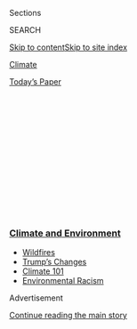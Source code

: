 <div id="app">

<div>

<div>

<div>

<div class="NYTAppHideMasthead css-1q2w90k e1suatyy0">

<div class="section css-ui9rw0 e1suatyy2">

<div class="css-eph4ug er09x8g0">

<div class="css-6n7j50">

</div>

<span class="css-1dv1kvn">Sections</span>

<div class="css-10488qs">

<span class="css-1dv1kvn">SEARCH</span>

</div>

[Skip to content](#site-content)[Skip to site
index](#site-index)

</div>

<div id="masthead-section-label" class="css-1wr3we4 eaxe0e00">

[Climate](https://www.nytimes3xbfgragh.onion/section/climate)

</div>

<div class="css-10698na e1huz5gh0">

</div>

</div>

<div id="masthead-bar-one" class="section hasLinks css-15hmgas e1csuq9d3">

<div class="css-uqyvli e1csuq9d0">

</div>

<div class="css-1uqjmks e1csuq9d1">

</div>

<div class="css-9e9ivx">

[](https://myaccount.nytimes3xbfgragh.onion/auth/login?response_type=cookie&client_id=vi)

</div>

<div class="css-1bvtpon e1csuq9d2">

[Today’s
Paper](https://www.nytimes3xbfgragh.onion/section/todayspaper)

</div>

</div>

</div>

</div>

<div data-aria-hidden="false">

<div id="site-content" data-role="main">

<div>

<div class="css-1aor85t" style="opacity:0.000000001;z-index:-1;visibility:hidden">

<div class="css-1hqnpie">

<div class="css-epjblv">

<span class="css-17xtcya">[Climate](/section/climate)</span><span class="css-x15j1o">|</span><span class="css-fwqvlz">New
Energy Secretary Fits Trend: Cabinet Dominated by
Lobbyists</span>

</div>

<div class="css-k008qs">

<div class="css-1iwv8en">

<span class="css-18z7m18"></span>

<div>

</div>

</div>

<span class="css-1n6z4y">https://nyti.ms/2MrXK3T</span>

<div class="css-1705lsu">

<div class="css-4xjgmj">

<div class="css-4skfbu" data-role="toolbar" data-aria-label="Social Media Share buttons, Save button, and Comments Panel with current comment count" data-testid="share-tools">

  - 
  - 
  - 
  - 
    
    <div class="css-6n7j50">
    
    </div>

  - 

</div>

</div>

</div>

</div>

</div>

</div>

<div class="css-13pd83m">

<div class="css-l9svim">

### [<span class="css-pa1jbp"><span class="css-1rxm0ex">Climate and</span><span class="css-1rxm0ex"> Environment</span></span>](https://www.nytimes3xbfgragh.onion/section/climate?name=styln-climate&region=TOP_BANNER&block=storyline_menu_recirc&action=click&pgtype=Article&impression_id=18654160-f4d2-11ea-a147-e379c6aa6545&variant=undefined)

  - <span class="css-1qkutce">[Wildfires](https://www.nytimes3xbfgragh.onion/2020/09/08/climate/california-wildfires-climate.html?name=styln-climate&region=TOP_BANNER&block=storyline_menu_recirc&action=click&pgtype=Article&impression_id=18654161-f4d2-11ea-a147-e379c6aa6545&variant=undefined)</span>
  - <span class="css-1qkutce">[Trump’s
    Changes](https://www.nytimes3xbfgragh.onion/interactive/2020/climate/trump-environment-rollbacks.html?name=styln-climate&region=TOP_BANNER&block=storyline_menu_recirc&action=click&pgtype=Article&impression_id=18654162-f4d2-11ea-a147-e379c6aa6545&variant=undefined)</span>
  - <span class="css-1qkutce">[Climate 101](https://www.nytimes3xbfgragh.onion/interactive/2020/04/19/climate/climate-crash-course-1.html?name=styln-climate&region=TOP_BANNER&block=storyline_menu_recirc&action=click&pgtype=Article&impression_id=18654163-f4d2-11ea-a147-e379c6aa6545&variant=undefined)</span>
  - <span class="css-1qkutce">[Environmental
    Racism](https://www.nytimes3xbfgragh.onion/interactive/2020/08/24/climate/racism-redlining-cities-global-warming.html?name=styln-climate&region=TOP_BANNER&block=storyline_menu_recirc&action=click&pgtype=Article&impression_id=18656870-f4d2-11ea-a147-e379c6aa6545&variant=undefined)</span>

</div>

</div>

<div id="top-wrapper" class="css-1sy8kpn">

<div id="top-slug" class="css-l9onyx">

Advertisement

</div>

[Continue reading the main
story](#after-top)

<div class="ad top-wrapper" style="text-align:center;height:100%;display:block;min-height:250px">

<div id="top" class="place-ad" data-position="top" data-size-key="top">

</div>

</div>

<div id="after-top">

</div>

</div>

<div>

<div id="sponsor-wrapper" class="css-1hyfx7x">

<div id="sponsor-slug" class="css-19vbshk">

Supported by

</div>

[Continue reading the main
story](#after-sponsor)

<div id="sponsor" class="ad sponsor-wrapper" style="text-align:center;height:100%;display:block">

</div>

<div id="after-sponsor">

</div>

</div>

<div class="css-186x18t">

</div>

<div class="css-1vkm6nb ehdk2mb0">

# New Energy Secretary Fits Trend: Cabinet Dominated by Lobbyists

</div>

<div class="css-79elbk" data-testid="photoviewer-wrapper">

<div class="css-z3e15g" data-testid="photoviewer-wrapper-hidden">

</div>

<div class="css-1a48zt4 ehw59r15" data-testid="photoviewer-children">

![<span class="css-16f3y1r e13ogyst0" data-aria-hidden="true">Energy
Secretary Rick Perry in the East Room of the White House in
July. </span><span class="css-cnj6d5 e1z0qqy90" itemprop="copyrightHolder"><span class="css-1ly73wi e1tej78p0">Credit...</span><span><span>Anna
Moneymaker/The New York
Times</span></span></span>](https://static01.graylady3jvrrxbe.onion/images/2019/10/18/climate/00cli-cabinet/merlin_157682412_a5ef5599-d26b-4cab-bdb3-81367417accb-articleLarge.jpg?quality=75&auto=webp&disable=upscale)

</div>

</div>

<div class="css-18e8msd">

<div class="css-vp77d3 epjyd6m0">

<div class="css-hus3qt ey68jwv0" data-aria-hidden="true">

[![Lisa
Friedman](https://static01.graylady3jvrrxbe.onion/images/2018/07/18/multimedia/author-lisa-friedman/author-lisa-friedman-thumbLarge.png
"Lisa Friedman")](https://www.nytimes3xbfgragh.onion/by/lisa-friedman)

</div>

<div class="css-1baulvz">

By [<span class="css-1baulvz last-byline" itemprop="name">Lisa
Friedman</span>](https://www.nytimes3xbfgragh.onion/by/lisa-friedman)

</div>

</div>

  - Oct. 18,
    2019

  - 
    
    <div class="css-4xjgmj">
    
    <div class="css-d8bdto" data-role="toolbar" data-aria-label="Social Media Share buttons, Save button, and Comments Panel with current comment count" data-testid="share-tools">
    
      - 
      - 
      - 
      - 
        
        <div class="css-6n7j50">
        
        </div>
    
      - 
    
    </div>
    
    </div>

</div>

</div>

<div class="section meteredContent css-1r7ky0e" name="articleBody" itemprop="articleBody">

<div class="css-1fanzo5 StoryBodyCompanionColumn">

<div class="css-53u6y8">

*Want climate news in your inbox?* [*Sign up here
for*](https://www.nytimes3xbfgragh.onion/newsletters/climate-change)**[*Climate
Fwd:*](https://www.nytimes3xbfgragh.onion/newsletters/climate-change)***,
our email newsletter.*

WASHINGTON — President Trump likes to say that people in his political
orbit come straight out of [central
casting](https://www.nytimes3xbfgragh.onion/2017/01/20/us/politics/president-trump-day.html),
“tough hombres” from far beyond the Capital Beltway ready to roil the
swamp.

Increasingly, though, his cabinet is full of lobbyists.

On Friday came the latest lobbyist elevation. Out went Energy Secretary
Rick Perry, the genial former [governor of Texas and onetime Dancing
with the Stars
contestant](https://www.nytimes3xbfgragh.onion/2016/12/13/us/politics/rick-perry-energy-secretary-trump.html).
In came his deputy, Dan Brouillette, who spent much of his career as a
senior vice president of the United Services Automobile Association, a
financial services company, and at the Ford Motor Company.

Mr. Trump called him “a total professional,” in [a staff change by
Tweet](https://twitter.com/realDonaldTrump/status/1185277957436248065?s=20):
“Dan’s experience in the sector is unparalleled,” the president said.

</div>

</div>

<div>

</div>

<div class="css-1fanzo5 StoryBodyCompanionColumn">

<div class="css-53u6y8">

The pattern holds throughout the agencies trusted to provide for the
common defense, promote clean air and water, care for public lands and
waters, and safeguard energy supplies and nuclear weapons.

</div>

</div>

<div class="css-1fanzo5 StoryBodyCompanionColumn">

<div class="css-53u6y8">

Mr. Trump, who campaigned for president on the oft-repeated pledge to
“drain the swamp,” initially favored<span class="css-8l6xbc evw5hdy0">
</span>charismatic former politicians with a flair for the dramatic,
like Mr. Perry; or former Interior Secretary Ryan Zinke, a former member
of the Navy SEALs who [arrived to work
on](https://www.nytimes3xbfgragh.onion/2017/03/02/us/politics/secretary-ryan-zinke-horse-interior.html)horseback;
his first Environmental Protection Agency administrator, Scott Pruitt, a
bellicose Oklahoma attorney general; or his first defense secretary, Jim
Mattis, a former Marine Corps general whom Mr. Trump introduced as “Mad
Dog.”

All are gone, replaced by lobbyists — less camera-ready but more
familiar with the inner workings of their agencies, if only because they
spent years trying to influence
them.

<div id="NYT_MAIN_CONTENT_1_REGION" class="css-9tf9ac">

<div>

<div id="styln-prism-guide-1593610178459" class="section interactive-content interactive-size-medium css-1ftcdic">

<div class="css-17ih8de interactive-body">

<div id="prism-freeform-block-39998" class="css-19mumt8" data-role="complementary" data-storyline="Climate and Environment" data-truncated="false" tabindex="0">

<div class="css-a8d9oz">

<div>

[](%3Ca%20href=%22https://www.nytimes3xbfgragh.onion/section/climate?action=click&pgtype=Article&state=default&region=MAIN_CONTENT_1&context=storylines_keepup%22%3Ehttps://www.nytimes3xbfgragh.onion/section/climate?action=click&pgtype=Article&state=default&region=MAIN_CONTENT_1&context=storylines_keepup%3C/a%3E)

### Climate and Environment ›

#### Keep Up on the Latest Climate News

Updated Sept. 10, 2020

Here’s what you need to know this week:

  -   - The [wildfires scorching the
        West](https://www.nytimes3xbfgragh.onion/2020/09/10/climate/wildfires-climate-policy.html?action=click&pgtype=Article&state=default&region=MAIN_CONTENT_1&context=storylines_keepup) highlight
        the urgency of rethinking fire management policies, as climate
        change threatens to make things worse.
      - Americans back [tough limits on building in fire and flood
        zones](https://www.nytimes3xbfgragh.onion/2020/09/04/climate/flood-fire-building-restrictions.html?action=click&pgtype=Article&state=default&region=MAIN_CONTENT_1&context=storylines_keepup),
        new research shows.
      - The Trump administration has relaxed Obama-era rules limiting
        the release of [toxic waste from coal
        plants](https://www.nytimes3xbfgragh.onion/2020/08/31/climate/trump-coal-plants.html?action=click&pgtype=Article&state=default&region=MAIN_CONTENT_1&context=storylines_keepup).

<div id="styln-survey-component-39998" class="styln-survey-component">

</div>

</div>

</div>

</div>

</div>

</div>

</div>

</div>

“Trump’s rhetoric about draining the swamp, I don’t think anyone really
took seriously,” said Tim LaPira, a professor of political science at
James Madison University who studies Washington’s revolving
door.<span class="css-8l6xbc evw5hdy0"> </span>

A ProPublica and Columbia Journalism Investigations analysis this week
found Mr. Trump brought in 281 former lobbyists since the start of the
administration. His cabinet now includes a[former coal lobbyist running
the Environmental Protection
Agency](https://www.nytimes3xbfgragh.onion/2018/08/01/climate/andrew-wheeler-epa-lobbying.html),
a [former oil and gas lobbyist in charge of the Department of
Interior,](https://www.nytimes3xbfgragh.onion/2019/04/04/climate/david-bernhardt-interior-lobbying.html)
a [top lobbyist for the defense contractor
Raytheon](https://www.nytimes3xbfgragh.onion/2019/07/23/us/politics/mark-esper-secretary-defense.html)
leading the Defense Department — and, if he is confirmed, an automobile
lobbyist at the Energy Department.

</div>

</div>

<div class="css-1fanzo5 StoryBodyCompanionColumn">

<div class="css-53u6y8">

That might seem like business as usual for Americans who accepted
candidate Trump’s description of Washington as rife with influence
peddlers and profiteers. But it might actually be worse than usual.
Because of the extraordinarily high rate of turnover that is a hallmark
of the Trump administration, the White House’s human resources
professionals have had little time to come up with outside-the-Beltway
replacements for the constant stream of openings, Mr. LaPira said.

Jordan Libowitz, a spokesman for Citizens for Responsibility and Ethics
in Washington, a liberal watchdog group, called the proliferation of
lobbyists in Mr. Trump’s cabinet deeply worrisome. He pointed to David
Bernhardt, a [former oil and gas
lobbyist](https://www.nytimes3xbfgragh.onion/2019/03/26/us/politics/endangered-species-david-bernhardt.html)
who served as deputy secretary of the Interior Department before [he
replaced Mr. Zinke in April as Interior
secretary](https://www.nytimes3xbfgragh.onion/2019/04/11/climate/bernhardt-interior-senate-confirmation.html).

Mr. Bernhardt has been dogged by ethics investigations since he joined
the Trump administration, in large part because of his lobbyist past. In
April the Interior Department’s internal watchdog opened an inquiry into
allegations, revealed by New York Times investigations, that Mr.
Bernhardt [used his position to advance a policy pushed by his former
lobbying
client](https://www.nytimes3xbfgragh.onion/2019/02/12/climate/david-bernhardt-endangered-species.html?module=inline).

“The revolving door between industries and lobbying in the
administration has always been a thing, but it is much more pronounced
right now,” Mr. Libowitz said. “It raises the question of whether things
are being tilted in favor of industry as a rule, over what may be in the
interest of the American people.”

Elevating officials working as deputies or in the agency’s trenches is
nothing new. But Mr. Trump’s penchant for simply promoting No. 2
officials to cabinet posts appears to be more a matter of expediency
than a reward for hard work. Deputy secretaries have already been
through grueling Senate confirmations, thus mostly eliminating the
element of surprise in an administration not known for employing a
stringent vetting process.

And for a president who has openly expressed his preference for having
“acting” secretaries instead of confirmed ones, elevating a No. 2 to
“acting secretary” avoids running afoul of a longstanding law, the
Vacancies Act, that requires secretary positions to go to ranked
officials in the department who have been confirmed by the Senate.

“The desirability of working for this president and working in these
high profile jobs gets riskier and riskier over time, so I suspect the
pool of applicants has also declined,” said Kathryn Dunn Tenpas, a
nonresident senior fellow at the Brookings Institution. Elevating a No.
2, she added, is “the path of least resistance.”

</div>

</div>

<div class="css-1fanzo5 StoryBodyCompanionColumn">

<div class="css-53u6y8">

Mr. Brouillette has a far less flashy history than Mr. Perry, having
served behind the scenes for much of his career. Before working in the
automobile industry, Mr. Brouillette served as the chief of staff to
Billy Tauzin, a former Republican House member from Louisiana who became
a lobbyist himself. Mr. Brouillette did a stint in the Department of
Energy under George W. Bush as an assistant secretary for congressional
affairs.

Others follow similar patterns. [Andrew
Wheeler](https://www.nytimes3xbfgragh.onion/2019/02/28/climate/andrew-wheeler-epa-confirmation.html),
a coal lobbyist and longtime Capitol Hill aide, took the helm of the
E.P.A. after Mr. Pruitt
[resigned](https://www.nytimes3xbfgragh.onion/2018/07/05/climate/scott-pruitt-epa-trump.html)
amid scandal.

At the Department of Veterans Affairs, Mr. Trump turned to [Robert L.
Wilkie](https://www.nytimes3xbfgragh.onion/2018/07/23/us/politics/senate-confirms-robert-wilkie-veterans-affairs.html),
an under secretary of defense, when an effort to install his personal
physician failed. And in May Mr. Trump announced his intention to
nominate [Patrick M.
Shanahan](https://www.nytimes3xbfgragh.onion/2019/05/09/us/politics/patrick-shanahan-defense-department.html),
the deputy defense secretary and [former Boeing
executive](https://www.nytimes3xbfgragh.onion/2019/04/25/us/politics/defense-shanahan-boeing-cleared.html),
to replace Mr. Mattis. Mr. Shanahan withdrew his name from consideration
after facing questions about a domestic violence episode in 2010. In
July the Senate confirmed Defense Secretary Mark Esper, the secretary of
the Army who [previously lobbied for
Raytheon](https://www.nytimes3xbfgragh.onion/2019/04/25/us/politics/defense-shanahan-boeing-cleared.html).

The No. 2s sliding into the No. 1 slots don’t often appear at rallies or
on the Sunday news programs. But historians noted that their deep
experience as both lobbyists and lower-ranking agency officials means
they know how to operate the levers of the federal government to change
policy.

Alex M. Azar II, the secretary of health and human services, and William
P. Barr, the attorney general, came to their posts with high levels of
government and private sector experience, replacing predecessors who
came straight from elective politics. Mr. Azar, a former drug company
executive who served in the administration of George W. Bush, succeeded
Tom Price, a former congressman. Mr. Barr succeeded Jeff Sessions, who
came to the post straight from the Senate.

In some cases that has allowed them to affect policy in ways their
predecessors had not — particularly in energy and environment policy.
Mr. Wheeler, for example, is more [meticulous than Mr. Pruitt in
following the rules as he rolls back environmental
regulations](https://www.nytimes3xbfgragh.onion/2018/11/21/climate/andrew-wheeler-epa.html).
That could lead to fewer losses in court and far more success.

In the case of Mr. Brouillette, energy analysts said he shares Mr.
Perry’s personable style, but is known more for his deep knowledge of
key policy issues related to nuclear weapons, cyber security and energy
exports.

</div>

</div>

<div class="css-1fanzo5 StoryBodyCompanionColumn">

<div class="css-53u6y8">

“He’s more in the weeds of the management and the policy than Perry,
who’s more casting the vision and selling American energy technology
and abundance,” said Rich Powell, executive director of ClearPath
Foundation, a conservative clean-energy group in Washington.

Charles Untermeyer, who served as director of presidential personnel
under the first President George Bush, said the average tenure of a
presidential appointment was about two years, so the departure of Mr.
Perry at this point in the administration is not unusual. And, he said,
the promotion of seconds-in-command who have knowledge and experience is
commendable.

“We can only applaud this because these are people who know how
Washington runs,” Mr. Untermeyer said. “You need people who know how to
make the machinery work.”

For more news on climate and the environment, [follow @NYTClimate on
Twitter](https://twitter.com/nytclimate).

</div>

</div>

</div>

<div>

</div>

<div>

</div>

<div>

</div>

<div>

<div id="bottom-wrapper" class="css-1ede5it">

<div id="bottom-slug" class="css-l9onyx">

Advertisement

</div>

[Continue reading the main
story](#after-bottom)

<div id="bottom" class="ad bottom-wrapper" style="text-align:center;height:100%;display:block;min-height:90px">

</div>

<div id="after-bottom">

</div>

</div>

</div>

</div>

</div>

## Site Index

<div>

</div>

## Site Information Navigation

  - [© <span>2020</span> <span>The New York Times
    Company</span>](https://help.nytimes3xbfgragh.onion/hc/en-us/articles/115014792127-Copyright-notice)

<!-- end list -->

  - [NYTCo](https://www.nytco.com/)
  - [Contact
    Us](https://help.nytimes3xbfgragh.onion/hc/en-us/articles/115015385887-Contact-Us)
  - [Work with us](https://www.nytco.com/careers/)
  - [Advertise](https://nytmediakit.com/)
  - [T Brand Studio](http://www.tbrandstudio.com/)
  - [Your Ad
    Choices](https://www.nytimes3xbfgragh.onion/privacy/cookie-policy#how-do-i-manage-trackers)
  - [Privacy](https://www.nytimes3xbfgragh.onion/privacy)
  - [Terms of
    Service](https://help.nytimes3xbfgragh.onion/hc/en-us/articles/115014893428-Terms-of-service)
  - [Terms of
    Sale](https://help.nytimes3xbfgragh.onion/hc/en-us/articles/115014893968-Terms-of-sale)
  - [Site
    Map](https://spiderbites.nytimes3xbfgragh.onion)
  - [Help](https://help.nytimes3xbfgragh.onion/hc/en-us)
  - [Subscriptions](https://www.nytimes3xbfgragh.onion/subscription?campaignId=37WXW)

</div>

</div>

</div>

</div>
